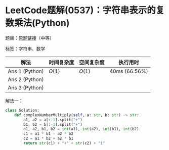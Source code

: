 # LeetCode题解(0537)：字符串表示的复数乘法(Python)

题目：[原题链接](https://leetcode-cn.com/problems/complex-number-multiplication/)（中等）

标签：字符串、数学

| 解法           | 时间复杂度 | 空间复杂度 | 执行用时      |
| -------------- | ---------- | ---------- | ------------- |
| Ans 1 (Python) | $O(1)$     | $O(1)$     | 40ms (66.56%) |
| Ans 2 (Python) |            |            |               |
| Ans 3 (Python) |            |            |               |

解法一：

```python
class Solution:
    def complexNumberMultiply(self, a: str, b: str) -> str:
        a1, a2 = a[:-1].split("+")
        b1, b2 = b[:-1].split("+")
        a1, a2, b1, b2 = int(a1), int(a2), int(b1), int(b2)
        c1 = a1 * b1 - a2 * b2
        c2 = a1 * b2 + a2 * b1
        return str(c1) + "+" + str(c2) + "i"
```